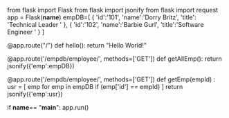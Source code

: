 from flask import Flask
from flask import jsonify
from flask import request
app = Flask(__name__)
empDB=[
{
'id':'101',
'name':'Dorry Britz',
'title': 'Technical Leader '
},
{
'id':'102',
'name':'Barbie Gurl',
'title':'Software Engineer '
}
]

@app.route("/")
def hello():
    return "Hello World!"

@app.route('/empdb/employee/', methods=['GET'])
def getAllEmp():
    return jsonify({'emp':empDB})

@app.route('/empdb/employee/<empID>', methods=['GET'])
def getEmp(empId) :
    usr = [ emp for emp in empDB if (emp['id'] == empId) ]
    return jsonify({'emp':usr})

if __name__== "__main__":
    app.run()

